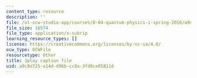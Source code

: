 ```yaml
---
content_type: resource
description: ''
file: /ol-ocw-studio-app/courses/8-04-quantum-physics-i-spring-2016/a9c8d725a14dd96bcc8a3fd8ce05811d_z79v39lMR3k.srt
file_size: 16574
file_type: application/x-subrip
learning_resource_types: []
license: https://creativecommons.org/licenses/by-nc-sa/4.0/
ocw_type: OCWFile
resourcetype: Other
title: 3play caption file
uid: a9c8d725-a14d-d96b-cc8a-3fd8ce05811d
---
```

